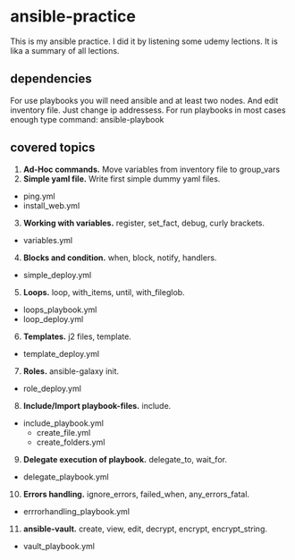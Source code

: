 # ansible-practice

This is my ansible practice. I did it by listening some udemy lections. 
It is lika a summary of all lections.

## dependencies

For use playbooks you will need ansible and at least two nodes. 
And edit inventory file. Just change ip addressess.
For run playbooks in most cases enough type command:
    ansible-playbook <yml-file>

## covered topics
1. **Ad-Hoc commands.** Move variables from inventory file to group_vars
2. **Simple yaml file.** Write first simple dummy yaml files.
  - ping.yml
  - install_web.yml
3. **Working with variables.** register, set_fact, debug, curly brackets.
  - variables.yml
4. **Blocks and condition.** when, block, notify, handlers.
  - simple_deploy.yml
5. **Loops.** loop, with_items, until, with_fileglob.
  - loops_playbook.yml
  - loop_deploy.yml
6. **Templates.** j2 files, template.
  - template_deploy.yml
7. **Roles.** ansible-galaxy init.
  - role_deploy.yml
8. **Include/Import playbook-files.** include.
  - include_playbook.yml
    - create_file.yml
    - create_folders.yml
9. **Delegate execution of playbook.** delegate_to, wait_for.
  - delegate_playbook.yml
10. **Errors handling.** ignore_errors, failed_when, any_errors_fatal.
  - errrorhandling_playbook.yml
11. **ansible-vault.** create, view, edit, decrypt, encrypt, encrypt_string.
  - vault_playbook.yml
